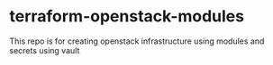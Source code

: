 # terraform-openstack-modules
This repo is for creating openstack infrastructure using modules and secrets using vault
